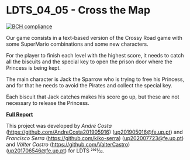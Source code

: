 # LDTS_04_05 - Cross the Map

[![BCH compliance](https://bettercodehub.com/edge/badge/FEUP-LDTS-2021/ldts-project-assignment-g0405?branch=master&token=ddf1ebce54df1d51bddbfb146e3d8630c660b27d)](https://bettercodehub.com/)

Our game consists in a text-based version of the Crossy Road game with some SuperMario combinations and some new characters.

For the player to finish each level with the highest score, it needs to catch all the biscuits and the special key to open the prison door where the Princess is being kept.

The main character is Jack the Sparrow who is trying to free his Princess, and for that he needs to avoid the Pirates and collect the special key.

Each biscuit that Jack catches makes his score go up, but these are not necessary to release the Princess.

[**Full Report**](docs/README.md)

This project was developed by _André Costa_ (https://github.com/AndreCosta201905916) (up201905016@fe.up.pt) and _Francisco Serra_ (https://github.com/kiko-serra) (up202007723@fe.up.pt) and _Válter Castro_ (https://github.com/ValterCastro) (up201706546@fe.up.pt) for LDTS 2021⁄22.
